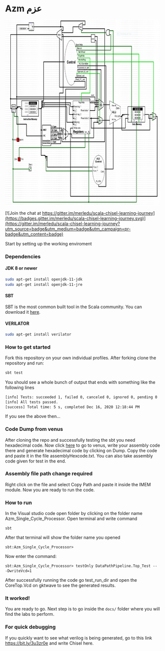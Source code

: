 Azm عزم
=======================

<img src='https://github.com/syedowaisalishah/Al-Battar-/blob/main/Single%20Cycle%20RISC-V%20Core.png' height=600 width=100%>

[![Join the chat at https://gitter.im/merledu/scala-chisel-learning-journey](https://badges.gitter.im/merledu/scala-chisel-learning-journey.svg)](https://gitter.im/merledu/scala-chisel-learning-journey?utm_source=badge&utm_medium=badge&utm_campaign=pr-badge&utm_content=badge)


Start by setting up the working enviroment

### Dependencies

#### JDK 8 or newer

```bash
sudo apt-get install openjdk-11-jdk
sudo apt-get install openjdk-11-jre
```
#### SBT 

SBT is the most common built tool in the Scala community. You can download it [here](https://www.scala-sbt.org/download.html).  

#### VERILATOR
```bash
sudo apt-get install verilator
```

### How to get started

Fork this repository on your own individual profiles. After forking clone the repository and run:

```sh
sbt test
```
You should see a whole bunch of output that ends with something like the following lines
```
[info] Tests: succeeded 1, failed 0, canceled 0, ignored 0, pending 0
[info] All tests passed.
[success] Total time: 5 s, completed Dec 16, 2020 12:18:44 PM
```
If you see the above then...
### Code Dump from venus
After cloning the repo and successfully testing the sbt you need hexadecimal code. Now click [here](venus.kvakil.me) to go to venus, write your assembly code there and generate hexadecimal code by clicking on Dump. Copy the code and paste it in the file assemblyHexcode.txt. You can also take assembly code given for test in the end.

### Assembly file path change required
Right click on the file and select Copy Path and paste it inside the IMEM module. Now you are ready to run the code. 

### How to run 
In the Visual studio code open folder by clicking on the folder name Azm_Single_Cycle_Processor. Open terminal and write command
```
sbt
```
After that terminal will show the folder name you opened 
```
sbt:Azm_Single_Cycle_Processor>
```
Now enter the command:
```
sbt:Azm_Single_Cycle_Processor> testOnly DataPathPipeline.Top_Test -- -DwriteVcd=1
```
After successfully running the code go test_run_dir and open the CoreTop.Vcd on gktwave to see the generated results.

### It worked!

You are ready to go. Next step is to go inside the `docs/` folder where you will find the labs to perform.

### For quick debugging
If you quickly want to see what verilog is being generated, go to this link  https://bit.ly/3u3zr0e and write Chisel here.
